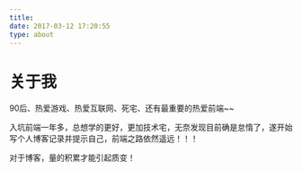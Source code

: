 ```yaml
---
title: 
date: 2017-03-12 17:20:55
type: about
---
```


# 关于我

90后、热爱游戏、热爱互联网、死宅、还有最重要的热爱前端~~

入坑前端一年多，总想学的更好，更加技术宅，无奈发现目前确是怠惰了，遂开始写个人博客记录并提示自己，前端之路依然遥远！！！

对于博客，量的积累才能引起质变！

